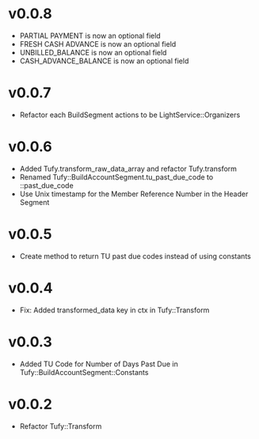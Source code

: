 # v0.0.8

- PARTIAL PAYMENT is now an optional field
- FRESH CASH ADVANCE is now an optional field
- UNBILLED_BALANCE is now an optional field
- CASH_ADVANCE_BALANCE is now an optional field

# v0.0.7

- Refactor each BuildSegment actions to be LightService::Organizers

# v0.0.6

- Added Tufy.transform_raw_data_array and refactor Tufy.transform
- Renamed Tufy::BuildAccountSegment.tu_past_due_code to ::past_due_code
- Use Unix timestamp for the Member Reference Number in the Header Segment

# v0.0.5

- Create method to return TU past due codes instead of using constants

# v0.0.4

- Fix: Added transformed_data key in ctx in Tufy::Transform

# v0.0.3

- Added TU Code for Number of Days Past Due in Tufy::BuildAccountSegment::Constants

# v0.0.2

- Refactor Tufy::Transform
